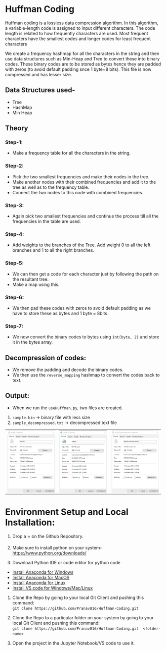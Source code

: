 # Huffman Coding
Huffman coding is a lossless data compression algorithm. In this algorithm, a variable-length code is assigned to input different characters. The code length is related to how frequently characters are used. Most frequent characters have the smallest codes and longer codes for least frequent characters</br>

We create a frequency hashmap for all the characters in the string and then use data structures such as Min-Heap and Tree to convert these into binary codes. These binary codes are to be stored as bytes hence they are padded with zeros (to avoid default padding snce 1 byte=8 bits). This file is now compressed and has lesser size.</br>

## Data Structures used-
* Tree
* HashMap
* Min Heap

## Theory
### Step-1:
* Make a frequency table for all the characters in the string.
### Step-2:
* Pick the two smallest frequencies and make their nodes in the tree.
* Make another nodes with their combined frequencies and add it to the tree as well as to the frequency table.
* Connect the two nodes to this node with combined frequencies.
### Step-3:
* Again pick two smallest frequencies and continue the process till all the frequencies in the table are used.
### Step-4:
* Add weights to the branches of the Tree. Add weight 0 to all the left branches and 1 to all the right branches.
### Step-5:
* We can then get a code for each character just by following the path on the resultant tree.
* Make a map using this.

### Step-6:
* We then pad these codes with zeros to avoid default padding as we have to store these as bytes and 1 byte = 8bits.

### Step-7:
* We now convert the binary codes to bytes using `int(byte, 2)` and store it in the bytes array.

## Decompression of codes:
* We remove the padding and decode the binary codes.
* We then use the `reverse_mapping` hashmap to convert the codes back to text.

## Output:
* When we run the `useHuffman.py`, two files are created.
1. `sample.bin` -> binary file with less size
1. `sample_decompressed.txt` -> decompressed text file

<html>
<body>
	<table width="100%" border="0">
  <tr>    
  <td><img src="demo/1.png" alt="sample.txt img" align="left" /></td>
  <td><img src="demo/2.png" alt="sample.bin img" align="center" /></td>
  <td><img src="demo/3.png" alt="sample_decompressed.txt img" align="right"/></td>
  </tr>
</table>
</body>
</html>

# Environment Setup and Local Installation:
1. Drop a :star: on the Github Repository.

1.  Make sure to install python on your system- https://www.python.org/downloads/ </br>

1. Download Python IDE or code editor for python code <br/>
*	[Install Anaconda for Windows](https://docs.anaconda.com/anaconda/install/windows/) <br/>
*	[Install Anaconda for MacOS](https://docs.anaconda.com/anaconda/install/mac-os/) <br/>
*	[Install Anaconda for Linux](https://docs.anaconda.com/anaconda/install/linux/) <br/>
*	[Install VS code for Windows/Mac/Linux](https://code.visualstudio.com/Download) </br>

1. Clone the Repo by going to your local Git Client and pushing this command: <br/>
	```git clone https://github.com/Pranav016/Huffman-Coding.git```

1. Clone the Repo to a particular folder on your system by going to your local Git Client and pushing this command: <br/>
	```git clone https://github.com/Pranav016/Huffman-Coding.git  <folder-name>```

1. Open the project in the Jupyter Notebook/VS code to use it.
